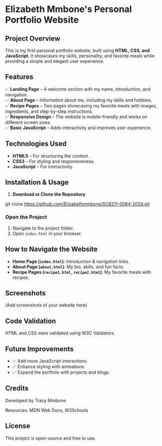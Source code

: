 # Elizabeth Mmbone's Personal Portfolio Website  

## Project Overview  
This is my first personal portfolio website, built using **HTML, CSS, and JavaScript**. It showcases my skills, personality, and favorite meals while providing a simple and elegant user experience.  

## Features  
✅ **Landing Page** – A welcome section with my name, introduction, and navigation.  
✅ **About Page** – Information about me, including my skills and hobbies.  
✅ **Recipe Pages** – Two pages showcasing my favorite meals with images, ingredients, and step-by-step instructions.  
✅ **Responsive Design** – The website is mobile-friendly and works on different screen sizes.  
✅ **Basic JavaScript** – Adds interactivity and improves user experience.  

## Technologies Used  
- **HTML5** – For structuring the content.  
- **CSS3** – For styling and responsiveness.  
- **JavaScript** – For interactivity.  


## Installation & Usage  
1. **Download or Clone the Repository**  

git clone https://github.com/Elizabethmmbone/SCB211-0084-2024.git


### Open the Project
1. Navigate to the project folder.
2. Open `index.html` in your browser.

## How to Navigate the Website

- **Home Page (`index.html`)**: Introduction & navigation links.
- **About Page (`about.html`)**: My bio, skills, and fun facts.
- **Recipe Pages (`recipe1.html`, `recipe2.html`)**: My favorite meals with recipes.

## Screenshots

(Add screenshots of your website here)

## Code Validation

HTML and CSS were validated using W3C Validators.

## Future Improvements

- ✅ Add more JavaScript interactions.
- ✅ Enhance styling with animations.
- ✅ Expand the portfolio with projects and blogs.

## Credits

Developed by Tracy Mmbone

Resources: MDN Web Docs, W3Schools

## License

This project is open-source and free to use.

